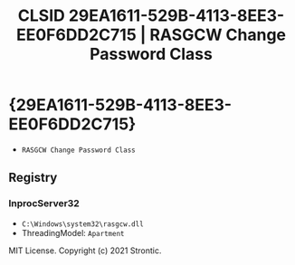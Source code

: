 ﻿---
title: "CLSID 29EA1611-529B-4113-8EE3-EE0F6DD2C715 | RASGCW Change Password Class"
excerpt: What is COM-Object CLSID 29EA1611-529B-4113-8EE3-EE0F6DD2C715?
---

# {29EA1611-529B-4113-8EE3-EE0F6DD2C715}

* `RASGCW Change Password Class`

## Registry


### InprocServer32

* `C:\Windows\system32\rasgcw.dll`
* ThreadingModel: `Apartment`

MIT License. Copyright (c) 2021 Strontic.



